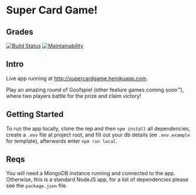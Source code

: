 # Super Card Game!  

## Grades

[![Build Status](https://travis-ci.org/lexyehia/supercardgame.svg?branch=master)](https://travis-ci.org/lexyehia/supercardgame)
[![Maintainability](https://api.codeclimate.com/v1/badges/937a44c184e7960ce4d3/maintainability)](https://codeclimate.com/github/lexyehia/supercardgame/maintainability)

## Intro

Live app running at http://supercardgame.herokuapp.com. 

Play an amazing round of Goofspiel (other feature games coming soon™), where two players battle for the prize and claim victory!

## Getting Started

To run the app locally, clone the rep and then `npm install` all dependencies, create a `.env` file at project root, and fill out your db details (ee `.env.example` for template), afterwards enter `npm run local`.

## Reqs

You will need a MongoDB instance running and connected to the app. Otherwise, this is a standard NodeJS app, for a list of dependencies please see the `package.json` file.
